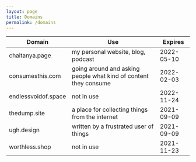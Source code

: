 ```yaml
---
layout: page
title: Domains
permalink: /domains
---
```

| Domain              | Use                                             | Expires    |
| ------------------- | ----------------------------------------------- | ---------- |
| chaitanya.page      | my personal website, blog, podcast                 | 2022-05-10 |
| consumesthis.com    | going around and asking people what kind of content they consume | 2022-02-03 |
| endlessvoidof.space | not in use                                      | 2022-11-24 |
| thedump.site        | a place for collecting things from the internet                                                | 2021-09-09 |
| ugh.design          | written by a frustrated user of things                                                | 2021-09-09 |
| worthless.shop      | not in use                                                | 2021-11-23 |
